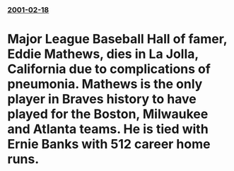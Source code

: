 ### [2001-02-18](/news/2001/02/18/index.md)

#  Major League Baseball Hall of famer, Eddie Mathews, dies in La Jolla, California due to complications of pneumonia.  Mathews is the only player in Braves history to have played for the Boston, Milwaukee and Atlanta teams.  He is tied with Ernie Banks with 512 career home runs.



